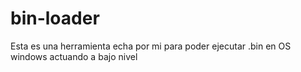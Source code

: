 # bin-loader

Esta es una herramienta echa por mi para poder ejecutar .bin en OS windows actuando a bajo nivel
